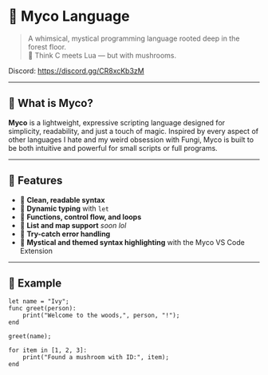 # 🍄 Myco Language

> A whimsical, mystical programming language rooted deep in the forest floor.  
> 🌿 Think C meets Lua — but with mushrooms.

Discord: https://discord.gg/CR8xcKb3zM

---

## 🌟 What is Myco?

**Myco** is a lightweight, expressive scripting language designed for simplicity, readability, and just a touch of magic. Inspired by every aspect of other languages I hate and my weird obsession with Fungi, Myco is built to be both intuitive and powerful for small scripts or full programs.

---

## 🍃 Features

- 🌙 **Clean, readable syntax**
- 🔮 **Dynamic typing** with `let`
- 🍂 **Functions, control flow, and loops**
- 🌲 **List and map support** *soon lol*
- 🧪 **Try-catch error handling**
- 🧙 **Mystical and themed syntax highlighting** with the Myco VS Code Extension

---

## 🔧 Example

```myco
let name = "Ivy";
func greet(person):
    print("Welcome to the woods,", person, "!");
end

greet(name);

for item in [1, 2, 3]:
    print("Found a mushroom with ID:", item);
end
